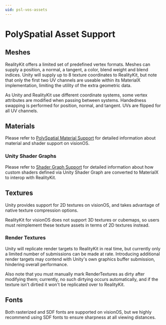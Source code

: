 ```yaml
---
uid: psl-vos-assets
---
```

# PolySpatial Asset Support

## Meshes
RealityKit offers a limited set of predefined vertex formats. Meshes can supply a position, a normal, a tangent, a color, blend weight and blend indices. Unity will supply up to 8 texture coordinates to RealityKit, but note that only the first two UV channels are useable within its MaterialX implementation, limiting the utility of the extra geometric data. 

As Unity and RealityKit use different coordinate systems, some vertex attributes are modified when passing between systems. Handedness swapping is performed for position, normal, and tangent. UVs are flipped for all UV channels. 

## Materials
Please refer to [PolySpatial Material Support](Materials.md) for detailed information about material and shader support on visionOS.

### Unity Shader Graphs
Please refer to [Shader Graph Support](ShaderGraph.md) for detailed information about how custom shaders defined via Unity Shader Graph are converted to MaterialX to interop with RealityKit.

## Textures
Unity provides support for 2D textures on visionOS, and takes advantage of native texture compression options. 

RealityKit for visionOS does not support 3D textures or cubemaps, so users must reimplement these texture assets in terms of 2D textures instead.

### Render Textures 
Unity will replicate render targets to RealityKit in real time, but currently only a limited number of submissions can be made at rate. Introducing additional render targets may contend with Unity's own graphics buffer submission, hindering overall performance.

Also note that you must manually mark RenderTextures as dirty after modifying them; currently, no such dirtying occurs automatically, and if the texture isn't dirtied it won't be replicated over to RealityKit.

## Fonts
Both rasterized and SDF fonts are supported on visionOS, but we highly recommend using SDF fonts to ensure sharpness at all viewing distances.
